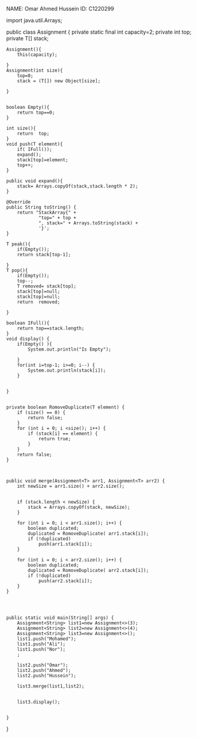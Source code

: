 NAME: Omar Ahmed Hussein
ID: C1220299

import java.util.Arrays;

public class Assignment<T> {
    private  static  final  int capacity=2;
    private int top;
    private T[]  stack;


    Assignment(){
        this(capacity);

    }
    Assignment(int size){
        top=0;
        stack = (T[]) new Object[size];

    }


    boolean Empty(){
        return top==0;
    }

    int size(){
        return  top;
    }
    void push(T element){
        if( IFull());
        expand();
        stack[top]=element;
        top++;
    }

    public void expand(){
        stack= Arrays.copyOf(stack,stack.length * 2);
    }

    @Override
    public String toString() {
        return "StackArray{" +
                "top=" + top +
                ", stack=" + Arrays.toString(stack) +
                '}';
    }

    T peak(){
        if(Empty());
        return stack[top-1];

    }
    T pop(){
        if(Empty());
        top--;
        T removed= stack[top];
        stack[top]=null;
        stack[top]=null;
        return  removed;

    }

    boolean IFull(){
        return top==stack.length;
    }
    void display() {
        if(Empty() ){
            System.out.println("Is Empty");

        }
        for(int i=top-1; i>=0; i--) {
            System.out.println(stack[i]);
        }


    }


    private boolean RomoveDuplicate(T element) {
        if (size() == 0) {
            return false;
        }
        for (int i = 0; i <size(); i++) {
            if (stack[i] == element) {
                return true;
            }
        }
        return false;
    }



    public void merge(Assignment<T> arr1, Assignment<T> arr2) {
        int newSize = arr1.size() + arr2.size();


        if (stack.length < newSize) {
            stack = Arrays.copyOf(stack, newSize);
        }

        for (int i = 0; i < arr1.size(); i++) {
            boolean duplicated;
            duplicated = RomoveDuplicate( arr1.stack[i]);
            if (!duplicated)
                push(arr1.stack[i]);
        }

        for (int i = 0; i < arr2.size(); i++) {
            boolean duplicated;
            duplicated = RomoveDuplicate( arr2.stack[i]);
            if (!duplicated)
                push(arr2.stack[i]);
        }
    }




    public static void main(String[] args) {
        Assignment<String> list1=new Assignment<>(3);
        Assignment<String> list2=new Assignment<>(4);
        Assignment<String> list3=new Assignment<>();
        list1.push("Mohamed");
        list1.push("Ali");
        list1.push("Nor");
        ;

        list2.push("Omar");
        list2.push("Ahmed");
        list2.push("Hussein");

        list3.merge(list1,list2);


        list3.display();


    }

}
